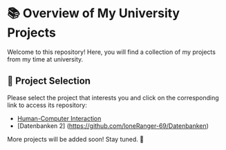 # 📚 Overview of My University Projects  

Welcome to this repository! Here, you will find a collection of my projects from my time at university.  

## 🚀 Project Selection  

Please select the project that interests you and click on the corresponding link to access its repository:  

- [Human-Computer Interaction](https://github.com/loneRanger-69/HumanComputerInteraction)
- [Datenbanken 2] (https://github.com/loneRanger-69/Datenbanken)

More projects will be added soon! Stay tuned. 🚀  
	
